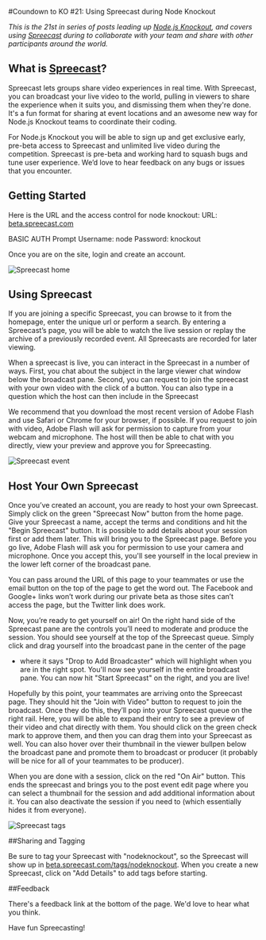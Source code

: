 #Coundown to KO #21: Using Spreecast during Node Knockout

*This is the 21st in series of posts leading up [Node.js Knockout][1],
and covers using [Spreecast][] during to collaborate with your team and
share with other participants around the world.*

[1]: http://nodeknockout.com
[Spreecast]: http://beta.spreecast.com

## What is [Spreecast][]?

Spreecast lets groups share video experiences in real time.
With Spreecast, you can broadcast your live video to the world,
pulling in viewers to share the experience when it suits you,
and dismissing them when they're done. It's a fun format for
sharing at event locations and an awesome new way for
Node.js Knockout teams to coordinate their coding.

For Node.js Knockout you will be able to sign up and get
exclusive early, pre-beta access to Spreecast and unlimited
live video during the competition. Spreecast is pre-beta and
working hard to squash bugs and tune user experience. We’d
love to hear feedback on any bugs or issues that you encounter.

## Getting Started

Here is the URL and the access control for node knockout:
URL: 	[beta.spreecast.com](http://beta.spreecast.com)

BASIC AUTH Prompt
Username: node
Password: knockout

Once you are on the site, login and create an account.

![Spreecast home](http://f.cl.ly/items/1c1w1f0X2j3c0r131W1p/spreecast-home.png)

## Using Spreecast

If you are joining a specific Spreecast, you can browse to it
from the homepage, enter the unique url or perform a search.
By entering a Spreecast’s page, you will be able to watch the
live session or replay the archive of a previously recorded event.
All Spreecasts are recorded for later viewing.

When a spreecast is live, you can interact in the Spreecast
in a number of ways.  First, you chat about the subject in the
large viewer chat window below the broadcast pane.  Second, you
can request to join the spreecast with your own video with the
click of a button.   You can also type in a question which the
host can then include in the Spreecast

We recommend that you download the most recent version of Adobe
Flash and use Safari or Chrome for your browser, if possible.
If you request to join with video, Adobe Flash will ask for permission
to capture from your webcam and microphone.  The host will then be
able to chat with you directly, view your preview and approve you
for Spreecasting.

![Spreecast event](http://f.cl.ly/items/3R1h0m2r181t0t3C3b05/spreecast-event.png)

## Host Your Own Spreecast

Once you’ve created an account, you are ready to host your own Spreecast.
Simply click on the green "Spreecast Now" button from the home page.
Give your Spreecast a name, accept the terms and conditions and hit the
"Begin Spreecast" button.  It is possible to add details about your
session first or add them later.  This will bring you to the Spreecast page.
Before you go live, Adobe Flash will ask you for permission to use your
camera and microphone.  Once you accept this, you'll see yourself in the
local preview in the lower left corner of the broadcast pane.

You can pass around the URL of this page to your teammates or use the email
button on the top of the page to get the word out.  The Facebook and Google+
links won’t work during our private beta as those sites can’t access the page,
but the Twitter link does work.

Now, you’re ready to get yourself on air!  On the right hand side of the Spreecast
pane are the controls you’ll need to moderate and produce the session.
You should see yourself at the top of the Spreecast queue.
Simply click and drag yourself into the broadcast pane in the center of the page
- where it says "Drop to Add Broadcaster" which will highlight when you are in
the right spot.  You'll now see yourself in the entire broadcast pane.
You can now hit "Start Spreecast" on the right, and you are live!

Hopefully by this point, your teammates are arriving onto the Spreecast page.
They should hit the "Join with Video" button to request to join the broadcast.
Once they do this, they’ll pop into your Spreecast queue on the right rail.
Here, you will be able to expand their entry to see a preview of their video
and chat directly with them.  You should click on the green check mark to
approve them, and then you can drag them into your Spreecast as well.
You can also hover over their thumbnail in the viewer bullpen below the
broadcast pane and promote them to broadcast or producer (it probably will
be nice for all of your teammates to be producer).

When you are done with a session, click on the red "On Air" button.
This ends the spreecast and brings you to the post event edit page where
you can select a thumbnail for the session and add additional information about it.
You can also deactivate the session if you need to (which essentially hides it
from everyone).

![Spreecast tags](http://f.cl.ly/items/3F062w1J1c2S1V0v2s3v/spreecast-startuplife-tags.png)

##Sharing and Tagging

Be sure to tag your Spreecast with "nodeknockout", so the Spreecast will show up in
[beta.spreecast.com/tags/nodeknockout](http://beta.spreecast.com/tags/nodeknockout).
When you create a new Spreecast, click on "Add Details" to add tags before starting.

##Feedback

There's a feedback link at the bottom of the page. We'd love to hear what you think.

Have fun Spreecasting!
